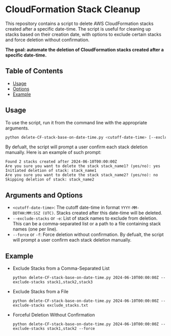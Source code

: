 # CloudFormation Stack Cleanup

This repository contains a script to delete AWS CloudFormation stacks created after a specific date-time. The script is useful for cleaning up stacks based on their creation date, with options to exclude certain stacks and force deletion without confirmation.

**The goal: automate the deletion of CloudFormation stacks created after a specific date-time.**

## Table of Contents

- [Usage](#usage)
- [Options](#options)
- [Example](#example)


## Usage

To use the script, run it from the command line with the appropriate arguments.

```sh
python delete-CF-stack-base-on-date-time.py <cutoff-date-time> [--exclude-stacks <stack1,stack2,... or exclude_stacks.txt>] [--force]
```

By defualt, the script will prompt a user confirm each stack deletion manually. Here is an example of such prompt:

```arduino
Found 2 stacks created after 2024-06-10T00:00:00Z
Are you sure you want to delete the stack stack_name1? (yes/no): yes
Initiated deletion of stack: stack_name1
Are you sure you want to delete the stack stack_name2? (yes/no): no
Skipping deletion of stack: stack_name2
```

## Arguments and Options

- `<cutoff-date-time>`: The cutoff date-time in format `YYYY-MM-DDTHH:MM:SSZ (UTC)`. Stacks created after this date-time will be deleted.
- `--exclude-stacks` or `-e`: List of stack names to exclude from deletion. This can be a comma-separated list or a path to a file containing stack names (one per line).
- `--force` or `-f`: Force deletion without confirmation. By defualt, the script will prompt a user confirm each stack deletion manually. 


## Example

- Exclude Stacks from a Comma-Separated List

  `python delete-CF-stack-base-on-date-time.py 2024-06-10T00:00:00Z --exclude-stacks stack1,stack2,stack3`

- Exclude Stacks from a File

  `python delete-CF-stack-base-on-date-time.py 2024-06-10T00:00:00Z --exclude-stacks exclude_stacks.txt`

- Forceful Deletion Without Confirmation

  `python delete-CF-stack-base-on-date-time.py 2024-06-10T00:00:00Z --exclude-stacks stack1,stack2 --force`

